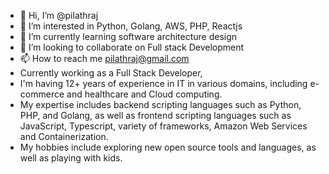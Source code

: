 - 👋 Hi, I’m @pilathraj
- 👀 I’m interested in Python, Golang, AWS, PHP, Reactjs
- 🌱 I’m currently learning software architecture design
- 💞️ I’m looking to collaborate on Full stack Development
- 📫 How to reach me pilathraj@gmail.com
- Currently working as a Full Stack Developer,
- I'm having 12+ years of experience in IT in various domains, including e-commerce and healthcare and Cloud computing.
- My expertise includes backend scripting languages such as Python, PHP, and Golang, as well as frontend scripting languages such as JavaScript, Typescript, variety of frameworks, Amazon Web Services and Containerization. 
- My hobbies include exploring new open source tools and languages, as well as playing with kids.

<!---
pilathraj/pilathraj is a ✨ special ✨ repository because its `README.md` (this file) appears on your GitHub profile.
You can click the Preview link to take a look at your changes.
--->
